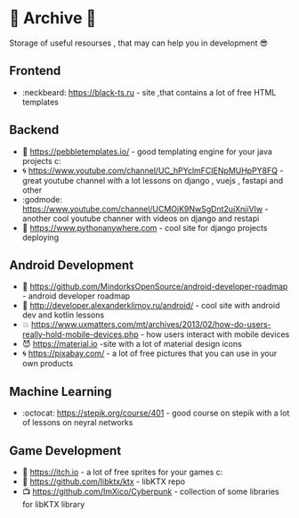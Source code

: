 # 🐜 Archive 🐜
Storage of useful resourses , that may can help you in development 😎 
## Frontend
- :neckbeard: https://black-ts.ru - site ,that contains a lot of free HTML templates 
## Backend
- :ghost: https://pebbletemplates.io/ - good templating engine for your java projects c:
- 🌀 https://www.youtube.com/channel/UC_hPYclmFCIENpMUHpPY8FQ - great youtube channel with a lot lessons on django , vuejs , fastapi and other
- :godmode:  https://www.youtube.com/channel/UCMOjK9NwSgDnt2ujXnjiVIw - another cool youtube channer with videos on django and restapi
- :japanese_goblin: https://www.pythonanywhere.com - cool site for django projects deploying
## Android Development
- :ghost: https://github.com/MindorksOpenSource/android-developer-roadmap - android developer roadmap
- 🔋 http://developer.alexanderklimov.ru/android/ - cool site with android dev and kotlin lessons
- :collision: https://www.uxmatters.com/mt/archives/2013/02/how-do-users-really-hold-mobile-devices.php - how users interact with mobile devices
- :smiling_imp: https://material.io -site with a lot of material design icons
- 🌀 https://pixabay.com/ - a lot of free pictures that you can use in your own products
## Machine Learning
- :octocat: https://stepik.org/course/401 - good course on stepik with a lot of lessons on neyral networks
## Game Development
- :dog: https://itch.io - a lot of free sprites for your games c:
- :ghost: https://github.com/libktx/ktx - libKTX repo
- :tv: https://github.com/ImXico/Cyberpunk - collection of some libraries for libKTX library
